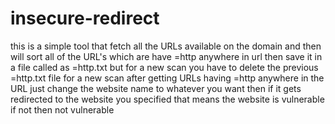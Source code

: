 # insecure-redirect
this is a simple tool that fetch all the URLs available on the domain and then will sort all of the URL's which are have =http anywhere in url then save it in a file called as =http.txt but for a new scan you have to delete the previous =http.txt file for a new scan after getting URLs having =http anywhere in the URL just change the website name to whatever you want then if it gets redirected to the website you specified that means the website is vulnerable if not then not vulnerable  
